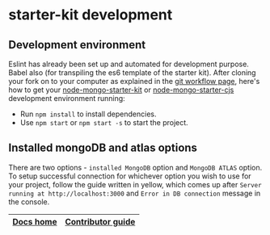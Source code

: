 # starter-kit development

## Development environment

Eslint has already been set up and automated for development purpose. Babel also \(for transpiling the es6 template of the starter kit\). After cloning your fork on to your computer as explained in the [git workflow page](https://github.com/code-collabo/docs/blob/main/contributor-guide/git-workflow.md), here's how to get your [node-mongo-starter-kit](https://github.com/code-collabo/node-mongo-starter-kit) or [node-mongo-starter-cjs](https://github.com/code-collabo/node-mongo-starter-cjs) development environment running:

* Run `npm install` to install dependencies.
* Use `npm start` or `npm start -s` to start the project.

## Installed mongoDB and atlas options

There are two options - `installed MongoDB` option and `MongoDB ATLAS` option. To setup successful connection for whichever option you wish to use for your project, follow the guide written in yellow, which comes up after `Server running at http://localhost:3000` and `Error in DB connection` message in the console.

| [Docs home](https://github.com/code-collabo/docs) | [Contributor guide](https://github.com/code-collabo/docs/tree/main/contributor-guide) |
| :--- | :--- |


